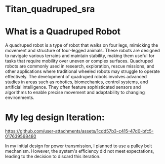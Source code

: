 ﻿# Titan_quadruped_sra

# What is a Quadruped Robot
A quadruped robot is a type of robot that walks on four legs, mimicking the movement and structure of four-legged animals. These robots are designed to navigate various terrains and maintain stability, making them useful for tasks that require mobility over uneven or complex surfaces. Quadruped robots are commonly used in research, exploration, rescue missions, and other applications where traditional wheeled robots may struggle to operate effectively. The development of quadruped robots involves advanced studies in areas such as robotics, biomechanics, control systems, and artificial intelligence. They often feature sophisticated sensors and algorithms to enable precise movement and adaptability to changing environments.

# My leg design Iteration:

https://github.com/user-attachments/assets/1cdd57b3-c415-47d0-bfc5-017639568480

In my initial design for power transmission, I planned to use a pulley belt mechanism. However, the system's efficiency did not meet expectations, leading to the decision to discard this iteration.
